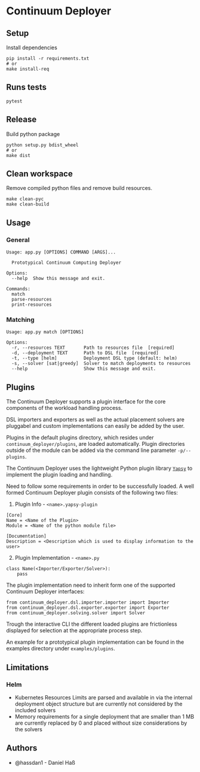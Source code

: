 # Continuum Deployer

## Setup
Install dependencies
```shell
pip install -r requirements.txt
# or
make install-req
```

## Runs tests
```shell
pytest
```

## Release
Build python package 

```shell
python setup.py bdist_wheel
# or
make dist
```

## Clean workspace
Remove compiled python files and remove build resources.

```shell
make clean-pyc
make clean-build
```

## Usage

### General
```
Usage: app.py [OPTIONS] COMMAND [ARGS]...

  Prototypical Continuum Computing Deployer

Options:
  --help  Show this message and exit.

Commands:
  match
  parse-resources
  print-resources
```

### Matching
```
Usage: app.py match [OPTIONS]

Options:
  -r, --resources TEXT       Path to resources file  [required]
  -d, --deployment TEXT      Path to DSL file  [required]
  -t, --type [helm]          Deployment DSL type (default: helm)
  -s, --solver [sat|greedy]  Solver to match deployments to resources
  --help                     Show this message and exit.
```

## Plugins

The Continuum Deployer supports a plugin interface for the core components of the workload handling process.

DSL importers and exporters as well as the actual placement solvers are pluggabel and custom implementations can easily be added by the user.

Plugins in the default plugins directory, which resides under `continuum_deployer/plugins`, are loaded automatically. Plugin directories outside of the module can be added via the command line parameter `-p/--plugins`.

The Continuum Deployer uses the lightweight Python plugin library [`Yapsy`](http://yapsy.sourceforge.net/) to implement the plugin loading and handling.

Need to follow some requirements in order to be successfully loaded. A well formed Continuum Deployer plugin consists of the following two files:

1. Plugin Info - `<name>.yapsy-plugin`
```
[Core]
Name = <Name of the Plugin>
Module = <Name of the python module file>

[Documentation]
Description = <Description which is used to display information to the user>
```

2. Plugin Implementation - `<name>.py`
```
class Name(<Importer/Exporter/Solver>):
    pass
```

The plugin implementation need to inherit form one of the supported Continuum Deployer interfaces:
```
from continuum_deployer.dsl.importer.importer import Importer
from continuum_deployer.dsl.exporter.exporter import Exporter
from continuum_deployer.solving.solver import Solver
```

Trough the interactive CLI the different loaded plugins are frictionless displayed for selection at the appropriate process step.

An example for a prototypical plugin implementation can be found in the examples directory under `examples/plugins`.

## Limitations

### Helm
- Kubernetes Resources Limits are parsed and available in via the internal deployment object structure but are currently not considered by the included solvers
- Memory requirements for a single deployment that are smaller than 1 MB are currently replaced by 0 and placed without size considerations by the solvers

## Authors

- @hassdan1 - Daniel Haß